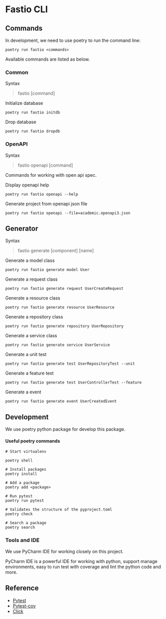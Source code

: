 # Fastio CLI 

## Commands

In development, we need to use poetry to run the command line:

```shell
poetry run fastio <commands>
```

Available commands are listed as below.

### Common

Syntax

> fastio [command]

Initialize database

```shell
poetry run fastio initdb
```

Drop database

```shell
poetry run fastio dropdb
```

### OpenAPI 

Syntax

> fastio openapi [command]

Commands for working with open api spec.

Display openapi help

```shell
poetry run fastio openapi --help
```

Generate project from openapi json file

```shell
poetry run fastio openapi --file=academic.openapi3.json
```

## Generator

Syntax

> fastio generate [component] [name]

Generate a model class

```shell
poetry run fastio generate model User
```

Generate a request class

```shell
poetry run fastio generate request UserCreateRequest
```

Generate a resource class

```shell
poetry run fastio generate resource UserResource
```

Generate a repository class

```shell
poetry run fastio generate repository UserRepository
```

Generate a service class

```shell
poetry run fastio generate service UserService
```

Generate a unit test

```shell
poetry run fastio generate test UserRepositoryTest --unit
```

Generate a feature test

```shell
poetry run fastio generate test UserControllerTest --feature
```

Generate a event

```shell
poetry run fastio generate event UserCreatedEvent
```

## Development

We use poetry python package for develop this package.


#### Useful poetry commands

```shell
# Start virtualenv

poetry shell

# Install packages
poetry install

# Add a package
poetry add <package>

# Run pytest
poetry run pytest

# Validates the structure of the pyproject.toml 
poetry check

# Search a package
poetry search
```

### Tools and IDE

We use PyCharm IDE for working closely on this project.

PyCharm IDE is a powerful IDE for working with python, support manage environments, 
easy to run test with coverage and lint the python code and more.

## Reference

- [Pytest](https://docs.pytest.org/en/6.2.x/customize.html)
- [Pytest-cov](https://pytest-cov.readthedocs.io/en/latest/config.html)
- [Click](https://click.palletsprojects.com/en/8.0.x/)